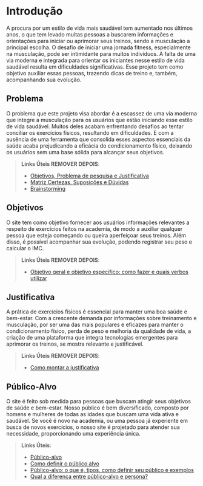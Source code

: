 # Introdução

A procura por um estilo de vida mais saudável tem aumentado nos últimos anos, o que tem levado muitas pessoas a buscarem informações e orientações para iniciar ou aprimorar seus treinos, sendo a musculação a principal escolha. O desafio de iniciar uma jornada fitness, especialmente na musculação, pode ser intimidante para muitos indivíduos. A falta de uma via moderna e integrada para orientar os iniciantes nesse estilo de vida saudável resulta em dificuldades significativas. Esse projeto tem como objetivo auxiliar essas pessoas, trazendo dicas de treino e, também, acompanhando sua evolução.

## Problema

O problema que este projeto visa abordar é a escassez  de uma via moderna que integre a musculação para os usuários que estão iniciando esse estilo de vida saudável. Muitos deles acabam enfrentando desafios ao tentar conciliar os exercícios físicos, resultando em dificuldades. E com a ausência de uma ferramenta que consolida esses aspectos essenciais da saúde acaba prejudicando a eficácia do condicionamento físico, deixando os usuários sem uma base sólida para alcançar seus objetivos.

> **Links Úteis REMOVER DEPOIS**:
> - [Objetivos, Problema de pesquisa e Justificativa](https://medium.com/@versioparole/objetivos-problema-de-pesquisa-e-justificativa-c98c8233b9c3)
> - [Matriz Certezas, Suposições e Dúvidas](https://medium.com/educa%C3%A7%C3%A3o-fora-da-caixa/matriz-certezas-suposi%C3%A7%C3%B5es-e-d%C3%BAvidas-fa2263633655)
> - [Brainstorming](https://www.euax.com.br/2018/09/brainstorming/)

## Objetivos

O site tem como objetivo fornecer aos usuários informações relevantes a respeito de exercícios feitos na academia, de modo a auxiliar qualquer pessoa que esteja começando ou queira aperfeiçoar seus treinos. Além disso, é possível acompanhar sua evolução, podendo registrar seu peso e calcular o IMC.

 
> **Links Úteis REMOVER DEPOIS**:
> - [Objetivo geral e objetivo específico: como fazer e quais verbos utilizar](https://blog.mettzer.com/diferenca-entre-objetivo-geral-e-objetivo-especifico/)

## Justificativa

A prática de exercícios físicos é essencial para manter uma boa saúde e bem-estar. Com a crescente demanda por informações sobre treinamento e musculação, por ser uma das mais populares e eficazes para manter o condicionamento físico, perda de peso e melhoria da qualidade de vida, a criação de uma plataforma que integra tecnologias emergentes para aprimorar os treinos, se mostra relevante e justificável.


> **Links Úteis REMOVER DEPOIS**:
> - [Como montar a justificativa](https://guiadamonografia.com.br/como-montar-justificativa-do-tcc/)

## Público-Alvo

O site é feito sob medida para pessoas que buscam atingir seus objetivos de saúde e bem-estar. Nosso público é bem diversificado, composto por homens e mulheres de todas as idades que buscam uma vida ativa e saudável.
Se você é novo na academia, ou uma pessoa já experiente em busca de novos exercícios, o nosso site é projetado para atender sua necessidade, proporcionando uma experiência única.


> **Links Úteis**:
> - [Público-alvo](https://blog.hotmart.com/pt-br/publico-alvo/)
> - [Como definir o público alvo](https://exame.com/pme/5-dicas-essenciais-para-definir-o-publico-alvo-do-seu-negocio/)
> - [Público-alvo: o que é, tipos, como definir seu público e exemplos](https://klickpages.com.br/blog/publico-alvo-o-que-e/)
> - [Qual a diferença entre público-alvo e persona?](https://rockcontent.com/blog/diferenca-publico-alvo-e-persona/)
